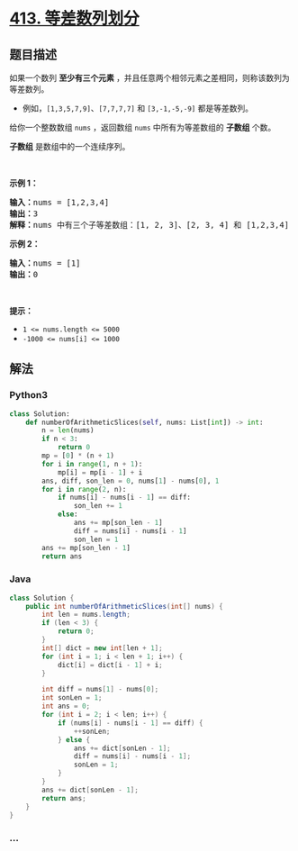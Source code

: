 # [413. 等差数列划分](https://leetcode-cn.com/problems/arithmetic-slices)



## 题目描述

<!-- 这里写题目描述 -->

<p>如果一个数列 <strong>至少有三个元素</strong> ，并且任意两个相邻元素之差相同，则称该数列为等差数列。</p>

<ul>
	<li>例如，<code>[1,3,5,7,9]</code>、<code>[7,7,7,7]</code> 和 <code>[3,-1,-5,-9]</code> 都是等差数列。</li>
</ul>

<div class="original__bRMd">
<div>
<p>给你一个整数数组 <code>nums</code> ，返回数组 <code>nums</code> 中所有为等差数组的 <strong>子数组</strong> 个数。</p>

<p><strong>子数组</strong> 是数组中的一个连续序列。</p>

<p> </p>

<p><strong>示例 1：</strong></p>

<pre>
<strong>输入：</strong>nums = [1,2,3,4]
<strong>输出：</strong>3
<strong>解释：</strong>nums 中有三个子等差数组：[1, 2, 3]、[2, 3, 4] 和 [1,2,3,4] 自身。
</pre>

<p><strong>示例 2：</strong></p>

<pre>
<strong>输入：</strong>nums = [1]
<strong>输出：</strong>0
</pre>

<p> </p>

<p><strong>提示：</strong></p>

<ul>
	<li><code>1 <= nums.length <= 5000</code></li>
	<li><code>-1000 <= nums[i] <= 1000</code></li>
</ul>
</div>
</div>


## 解法

<!-- 这里可写通用的实现逻辑 -->

<!-- tabs:start -->

### **Python3**

<!-- 这里可写当前语言的特殊实现逻辑 -->

```python
class Solution:
    def numberOfArithmeticSlices(self, nums: List[int]) -> int:
        n = len(nums)
        if n < 3:
            return 0
        mp = [0] * (n + 1)
        for i in range(1, n + 1):
            mp[i] = mp[i - 1] + i
        ans, diff, son_len = 0, nums[1] - nums[0], 1
        for i in range(2, n):
            if nums[i] - nums[i - 1] == diff:
                son_len += 1
            else:
                ans += mp[son_len - 1]
                diff = nums[i] - nums[i - 1]
                son_len = 1
        ans += mp[son_len - 1]
        return ans
```

### **Java**

<!-- 这里可写当前语言的特殊实现逻辑 -->

```java
class Solution {
    public int numberOfArithmeticSlices(int[] nums) {
        int len = nums.length;
        if (len < 3) {
            return 0;
        }
        int[] dict = new int[len + 1];
        for (int i = 1; i < len + 1; i++) {
            dict[i] = dict[i - 1] + i;
        }

        int diff = nums[1] - nums[0];
        int sonLen = 1;
        int ans = 0;
        for (int i = 2; i < len; i++) {
            if (nums[i] - nums[i - 1] == diff) {
                ++sonLen;
            } else {
                ans += dict[sonLen - 1];
                diff = nums[i] - nums[i - 1];
                sonLen = 1;
            }
        }
        ans += dict[sonLen - 1];
        return ans;
    }
}
```

### **...**

```

```

<!-- tabs:end -->
